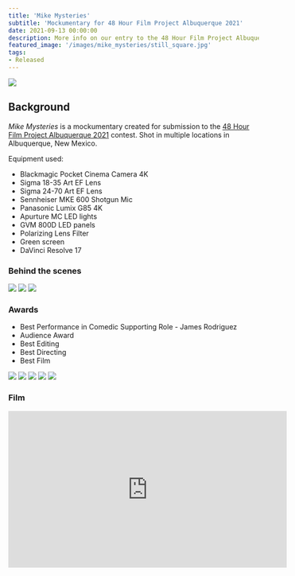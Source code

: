 ```yaml
---
title: 'Mike Mysteries'
subtitle: 'Mockumentary for 48 Hour Film Project Albuquerque 2021'
date: 2021-09-13 00:00:00
description: More info on our entry to the 48 Hour Film Project Albuquerque 2021, Mike Mysteries
featured_image: '/images/mike_mysteries/still_square.jpg'
tags:
- Released
---
```


![](/images/mike_mysteries/still.jpg)

## Background

_Mike Mysteries_ is a mockumentary created for submission to the [48 Hour Film Project Albuquerque 2021](https://www.48hourfilm.com/en/albuquerque-nm/48hfp/2021) contest. Shot in multiple locations in Albuquerque, New Mexico.

Equipment used:

* Blackmagic Pocket Cinema Camera 4K
* Sigma 18-35 Art EF Lens
* Sigma 24-70 Art EF Lens
* Sennheiser MKE 600 Shotgun Mic
* Panasonic Lumix G85 4K
* Apurture MC LED lights
* GVM 800D LED panels
* Polarizing Lens Filter
* Green screen
* DaVinci Resolve 17

### Behind the scenes

<div class="gallery" data-columns="2">
	<img src="/images/mike_mysteries/behind_1.png">
	<img src="/images/mike_mysteries/behind_2.jpg">
	<img src="/images/mike_mysteries/behind_3.jpg">
</div>

### Awards

* Best Performance in Comedic Supporting Role - James Rodriguez
* Audience Award
* Best Editing
* Best Directing
* Best Film

<div class="gallery" data-columns="2">
	<img src="/images/mike_mysteries/awards_1.jpg">
	<img src="/images/mike_mysteries/awards_2.jpg">
	<img src="/images/mike_mysteries/awards_3.jpg">
	<img src="/images/mike_mysteries/awards_4.jpg">
	<img src="/images/mike_mysteries/awards_5.jpg">
</div>

### Film

<iframe width="560" height="315" src="https://www.youtube.com/embed/JFGP4nQMhzI" title="YouTube video player" frameborder="0" allow="accelerometer; autoplay; clipboard-write; encrypted-media; gyroscope; picture-in-picture" allowfullscreen></iframe>